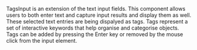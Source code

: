 TagsInput is an extension of the text input fields. This component allows users to both enter text and capture input results and display them as well.
<br />
These selected text entries are being dispalyed as tags. Tags represent a set of interactive keywords that help organise and categorise objects.
<br />
Tags can be added by pressing the Enter key or removed by the mouse click from the input element.
